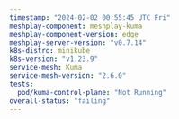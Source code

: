 ```yaml
---
timestamp: "2024-02-02 00:55:45 UTC Fri"
meshplay-component: meshplay-kuma
meshplay-component-version: edge
meshplay-server-version: "v0.7.14"
k8s-distro: minikube
k8s-version: "v1.23.9"
service-mesh: Kuma
service-mesh-version: "2.6.0"
tests:
  pod/kuma-control-plane: "Not Running"
overall-status: "failing"
---
```

